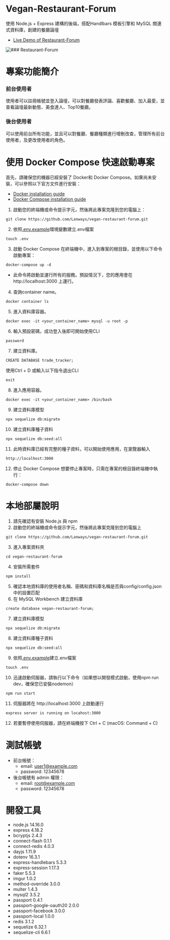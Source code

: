 # Vegan-Restaurant-Forum
使用 Node.js + Express 建構的後端，搭配Handlbars 模板引擎和 MySQL 關連式資料庫，創建的餐廳論壇
* [Live Demo of Restaurant-Forum](https://vegan-restaurant-forum.onrender.com/)

![### Restaurant-Forum](https://i.imgur.com/bsINO7N.png)
# 專案功能簡介

### 前台使用者

使用者可以註冊帳號並登入論壇，可以對餐廳發表評論、喜歡餐廳、加入最愛，並查看論壇最新動態、美食達人、Top10餐廳。

### 後台使用者

可以使用前台所有功能，並且可以對餐廳、餐廳種類進行增刪改查，管理所有前台使用者，及更改使用者的角色。

# 使用 Docker Compose 快速啟動專案
首先，請確保您的機器已經安裝了 Docker和 Docker Compose。如果尚未安裝，可以參照以下官方文件進行安裝：
* [Docker installation guide](https://docs.docker.com/get-docker/)
* [Docker Compose installation guide](https://docs.docker.com/compose/install/)
1. 啟動您的終端機或命令提示字元，然後將此專案克隆到您的電腦上：
```
git clone https://github.com/Lanways/vegan-restaurant-forum.git
```
2. 依照[.env.example](https://github.com/Lanways/vegan-restaurant-forum/blob/master/.env.example)環境變數建立.env檔案
```
touch .env
```
3. 啟動 Docker Compose
在終端機中，進入到專案的根目錄，並使用以下命令啟動專案：
```
docker-compose up -d
```
* 此命令將啟動並運行所有的服務。預設情況下，您的應用會在 http://localhost:3000 上運行。
4. 查詢container name。 
```
docker container ls
```
5. 進入資料庫容器。
```
docker exec -it <your_container_name> mysql -u root -p
```
6. 輸入預設密碼，成功登入後即可開始使用CLI
```
password
```
7. 建立資料庫。
```
CREATE DATABASE trade_tracker;
```
使用Ctrl + D 或輸入以下指令退出CLI
```
exit
```
8. 進入應用容器。
```
docker exec -it <your_container_name> /bin/bash
```
9. 建立資料庫模型
```
npx sequelize db:migrate
```
10. 建立資料庫種子資料
```
npx sequelize db:seed:all
```
11. 此時資料庫已經有完整的種子資料，可以開始使用應用，在瀏覽器輸入
```
http://localhost:3000
```
12. 停止 Docker Compose
想要停止專案時，只需在專案的根目錄終端機中執行：
```
docker-compose down
```

# 本地部屬說明
1. 請先確認有安裝 Node.js 與 npm
2. 啟動您的終端機或命令提示字元，然後將此專案克隆到您的電腦上
```
git clone https://github.com/Lanways/vegan-restaurant-forum.git
```
3. 進入專案資料夾
```
cd vegan-restaurant-forum
```
4. 安裝所需套件
```
npm install
```
5. 確認本地資料庫的使用者名稱、密碼和資料庫名稱是否與config/config.json中的設置匹配
6. 在 MySQL Workbench 建立資料庫
```
create database vegan-restaurant-forum;
```
7. 建立資料庫模型
```
npx sequelize db:migrate
```
8. 建立資料庫種子資料
```
npx sequelize db:seed:all
```
9. 依照[.env.example](https://github.com/Lanways/vegan-restaurant-forum/blob/master/.env.example)建立.env檔案
```
touch .env
```
10. 迅速啟動伺服器，請執行以下命令（如果想以開發模式啟動，使用npm run dev，確保您已安裝nodemon）
```
npm run start
```
11. 伺服器將在 http://localhost:3000 上啟動運行
```
express server is running on locahost:3000
```
12. 若要暫停使用伺服器，請在終端機按下 Ctrl + C (macOS: Command + C)

# 測試帳號
* 前台帳號：
  * email: user1@example.com
  * password: 12345678
* 後台帳號有 admin 權限：
  * email: root@example.com
  * password: 12345678

# 開發工具
* node.js 14.16.0
* express 4.18.2
* bcryptjs 2.4.3
* connect-flash 0.1.1
* connect-redis 4.0.3
* dayjs 1.11.9
* dotenv 16.3.1
* express-handlebars 5.3.3
* express-session 1.17.3
* faker 5.5.3
* imgur 1.0.2
* method-override 3.0.0
* multer 1.4.3
* mysql2 3.5.2
* passport 0.4.1
* passport-google-oauth20 2.0.0
* passport-facebook 3.0.0
* passport-local 1.0.0
* redis 3.1.2
* sequelize 6.32.1
* sequelize-cli 6.6.1